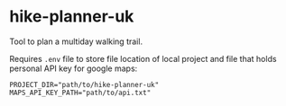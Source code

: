 # hike-planner-uk
Tool to plan a multiday walking trail.

Requires `.env` file to store file location of local project and file
that holds personal API key for google maps:

```.env
PROJECT_DIR="path/to/hike-planner-uk"
MAPS_API_KEY_PATH="path/to/api.txt"
```
